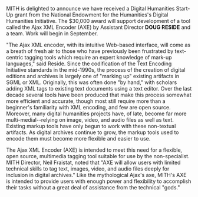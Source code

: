 MITH is delighted to announce we have received a Digital Humanities Start-Up grant from the National Endowment for the Humanities's Digital Humanities Initiative. The \$30,000 award will support development of a tool called the Ajax XML Encoder (AXE) by Assistant Director **DOUG RESIDE** and a team. Work will begin in September.

"The Ajax XML encoder, with its intuitive Web-based interface, will come as a breath of fresh air to those who have previously been frustrated by text-centric tagging tools which require an expert knowledge of mark-up languages," said Reside. Since the codification of the Text Encoding Initiative standards in the mid-1990s, the process of the creation of digital editions and archives is largely one of "marking up" existing artifacts in SGML or XML. Originally, this was often done "by hand," with scholars adding XML tags to existing text documents using a text editor. Over the last decade several tools have been produced that make this process somewhat more efficient and accurate, though most still require more than a beginner's familiarity with XML encoding, and few are open source. Moreover, many digital humanities projects have, of late, become far more multi-medial--relying on image, video, and audio files as well as text. Existing markup tools have only begun to work with these non-textual artifacts. As digital archives continue to grow, the markup tools used to encode them must become more flexible and easier to use.

The Ajax XML Encoder (AXE) is intended to meet this need for a flexible, open source, multimedia tagging tool suitable for use by the non-specialist. MITH Director, Neil Fraistat, noted that "AXE will allow users with limited technical skills to tag text, images, video, and audio files deeply for inclusion in digital archives." Like the mythological Ajax's axe, MITH's AXE is intended to provide users with enough power and flexibility to accomplish their tasks without a great deal of assistance from the technical "gods."